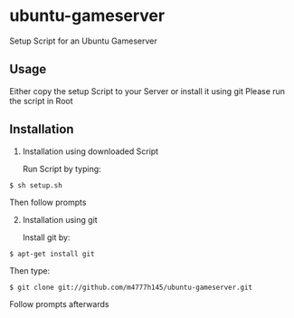 # ubuntu-gameserver
Setup Script for an Ubuntu Gameserver

## Usage
Either copy the setup Script to your Server or install it using git
Please run the script in Root

## Installation
1. Installation using downloaded Script

   Run Script by typing:

```
$ sh setup.sh
```

   Then follow prompts

2. Installation using git

   Install git by:

```
$ apt-get install git
```

   Then type:

```
$ git clone git://github.com/m4777h145/ubuntu-gameserver.git
```

   Follow prompts afterwards
